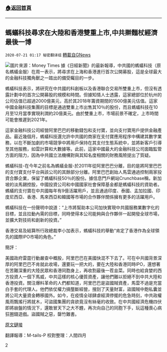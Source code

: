 ###  [:house:返回首頁](https://github.com/ourhimalayas/txt)
---

## 螞蟻科技尋求在大陸和香港雙重上市,中共擀麵杖經濟最後一博
`2020-07-21 01:17 秘密翻译组` [轉載自GNews](https://gnews.org/zh-hant/271088/)

![](https://s3.amazonaws.com/gnews-media-offload/wp-content/uploads/2020/07/21011523/Picture-1-131.png)圖片來源：Money Times 
據《日經新聞》的最新報導，中共國的螞蟻科技（原名螞蟻金服）在周一表示，將尋求在上海和香港進行首次公開募股，這是全球最大的金融科技獨角獸之一踏出的備受矚目的一步。

螞蟻科技表示，將研究在中共國的科創板以及香港聯合交易所雙重上市，但沒有透露計劃中的首次公開募股的規模和時間。但據知情人士透露，這家總部位於杭州的公司估值已超過2000億美元，高於其2018年籌資期間的1500億美元估值。這家中國金融科技集團的目標是通過雙重上市出售其10％的股份，而且螞蟻科技在10月至12月當季實現利潤約20億美元。由於雙重上市，市場前景不確定，上市時間可能會推遲到2021年。

這家金融科技公司經營阿里巴巴的移動錢包和支付寶，並向支付寶用戶提供金融產品。最近幾個月，螞蟻科技還允許中共國的商家在支付寶應用程序中構建其數字業務，以在不斷加劇的市場競爭中將用戶保持在其支付生態系統中，並將新客戶引導至其他服務，如雲計算和大數據等。此前，這家中國最大的金融科技公司面臨監管方面的阻力，因為中共國立法機構對與其知名度相關的財務風險提出了質疑。

螞蟻科技-在今年之前名為螞蟻金服-於2011年從阿里巴巴分離，目的是將阿里巴巴的支付寶支付平台與該公司的其餘部分分離。阿里巴巴創始人馬雲通過控制兩家投資合夥企業，保留了螞蟻科技50％的股份。據信息門戶網站Crunchbase稱，新加坡的淡馬錫控股，中國投資公司和中國國家社會保障基金都是螞蟻科技的資助者。螞蟻的支付寶在中共國每年有9億活躍用戶，並且通過印度、泰國、孟加拉國、印度尼西亞、香港、馬來西亞和韓國等市場的合作夥伴關係擁有更多的活躍用戶。

螞蟻科技在一份聲明中說道：“上市將幫助本公司加快實現中共國服務業數字化的目標，並且拉動內需的目標，同時使得本公司能夠與合作夥伴一起開發全球市場，並擴大對技術和創新的投資。”

香港交易及結算所行政總裁李小加表示，螞蟻科技的舉動“肯定了香港作為全球領先的國際IPO市場的角色。”

簡評：

美國政府雷霆行動嚴查中概股，阿里巴巴在美國快混不下去了。可在中共國背景深厚的阿里巴巴不肯就此收場，還要玩一把大的，要在大陸和香港同時IPO，還想著在苦難深重的大陸民眾和香港同胞身上，再收割最後一茬韭菜。同時也給貪婪的西方投資人一個下馬威，中共這樣的核心優質資產，讓他們難以拒絕不到中共大陸和香港投資。關注爆料革命的人們都知道，阿里巴巴是盜國賊資產，馬雲不過是充當白手套的代理人。他們依仗權力搞壟斷經營，搜刮了天量財富，盜國賊中飽私囊並將公司大量資金轉移國外。如今，在疫情全球肆虐經濟停擺的危急時刻，中共政權風雨飄搖行將就木，可盜國集團的貪欲竟沒有絲毫的收斂。在中共國經濟危機四伏即將崩盤的情況下，還敢冒天下之大不韙，再次向自己的同胞下手，玩這種喪心病狂圈錢遊戲。盜國賊之惡，罄竹難書。

[原文鏈接](https://asia.nikkei.com/Business/Finance/Alibaba-payments-arm-Ant-to-seek-IPO-in-China-and-Hong-Kong)

翻譯報導：M-tails-P 
校對整理：人間四月

2

